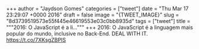 
+++
author = "Jaydson Gomes"
categories = ["tweet"]
date = "Thu Mar 17 23:29:07 +0000 2016"
draft = false
image = "{TWEET_IMAGE}"
slug = "8d3739519573e55f445e46619553e03c0bb8935d"
tags = ["tweet"]
title = """2016: O JavaScript é a li..."""
+++
2016: O JavaScript é a linguagem mais popular do mundo, inclusive no Back-End. DEAL WITH IT. https://t.co/7XKsgZBPIS
